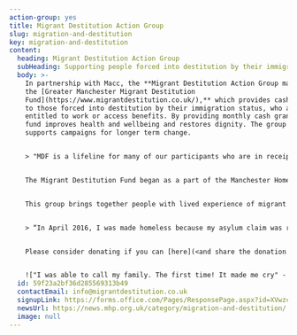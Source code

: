 ```yaml
---
action-group: yes
title: Migrant Destitution Action Group
slug: migration-and-destitution
key: migration-and-destitution
content:
  heading: Migrant Destitution Action Group
  subHeading: Supporting people forced into destitution by their immigration status
  body: >-
    I﻿n partnership with Macc, the **Migrant Destitution Action Group manages
    the [Greater Manchester Migrant Destitution
    Fund](https://www.migrantdestitution.co.uk/),** which provides cash grants
    to those forced into destitution by their immigration status, who are not
    entitled to work or access benefits. By providing monthly cash grants, the
    fund improves health and wellbeing and restores dignity. The group also
    supports campaigns for longer term change. 


    > "MDF is a lifeline for many of our participants who are in receipt of it. They are vulnerable and often dealing with other serious and challenging issues. They are survivors against the odds, and MDF makes their journey that bit more bearable" - Rashidah, Growing Together Levenshulme 


    The Migrant Destitution Fund began as a part of the Manchester Homelessness Partnership in 2017, when key action group **members with lived experience of destitution emphasised the benefits of cash grants in mitigating destitution**. Although the Fund has since expanded across Greater Manchester, it maintains ties to the MHP. 


    This group brings together people with lived experience of migrant destitution, and frontline organisations who support them, i﻿ncluding the **Boaz Trust, Growing Together Levenshulme, Equal Education Chances, Asylum Matters** and others. 


    > “In April 2016, I was made homeless because my asylum claim was refused. During that time, I realised I was less than nothing. There is no support available to make those people to give hope to a future, where he/she will be treated as a human. I joined MDF to change that.” Long-term MDF volunteer Lutfor  


    Please consider donating if you can [here](<and share the donation page to help sustain this crucial lifeline and restore dignity to some of the most marginalised in our society.>), and share the donation page to help sustain this crucial lifeline and restore dignity to some of the most marginalised in our society. 


    !["I was able to call my family. The first time! It made me cry" - Ruvimbo, asylum seeker, destitute for 7 years](/assets/uploads/mdf-5.png#thumbnail)
  id: 59f23a2bf36d285569313b49
  contactEmail: info@migrantdestitution.co.uk
  signupLink: https://forms.office.com/Pages/ResponsePage.aspx?id=XVwzcf1bkE61VN8N5KjjQjkoCHBJKMVKuWG3gz25EypUM1gxNTZLNUgwS0tGNUhNVkExNUJPRkY5Ni4u
  newsUrl: https://news.mhp.org.uk/category/migration-and-destitution/
  image: null
---
```

